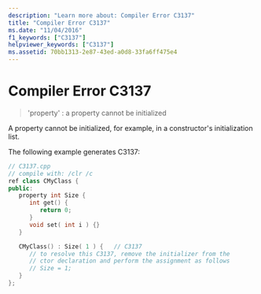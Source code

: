 ```yaml
---
description: "Learn more about: Compiler Error C3137"
title: "Compiler Error C3137"
ms.date: "11/04/2016"
f1_keywords: ["C3137"]
helpviewer_keywords: ["C3137"]
ms.assetid: 70bb1313-2e87-43ed-a0d8-33fa6ff475e4
---
```

# Compiler Error C3137

> 'property' : a property cannot be initialized

A property cannot be initialized, for example, in a constructor's initialization list.

The following example generates C3137:

```cpp
// C3137.cpp
// compile with: /clr /c
ref class CMyClass {
public:
   property int Size {
      int get() {
         return 0;
      }
      void set( int i ) {}
   }

   CMyClass() : Size( 1 ) {   // C3137
      // to resolve this C3137, remove the initializer from the
      // ctor declaration and perform the assignment as follows
      // Size = 1;
   }
};
```
